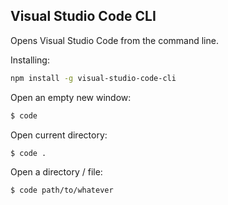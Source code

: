 Visual Studio Code CLI
----------------------

Opens Visual Studio Code from the command line.

Installing:

```sh
npm install -g visual-studio-code-cli
```

Open an empty new window:

```sh
$ code
```

Open current directory:

```sh
$ code .
```

Open a directory / file:

```sh
$ code path/to/whatever
```
